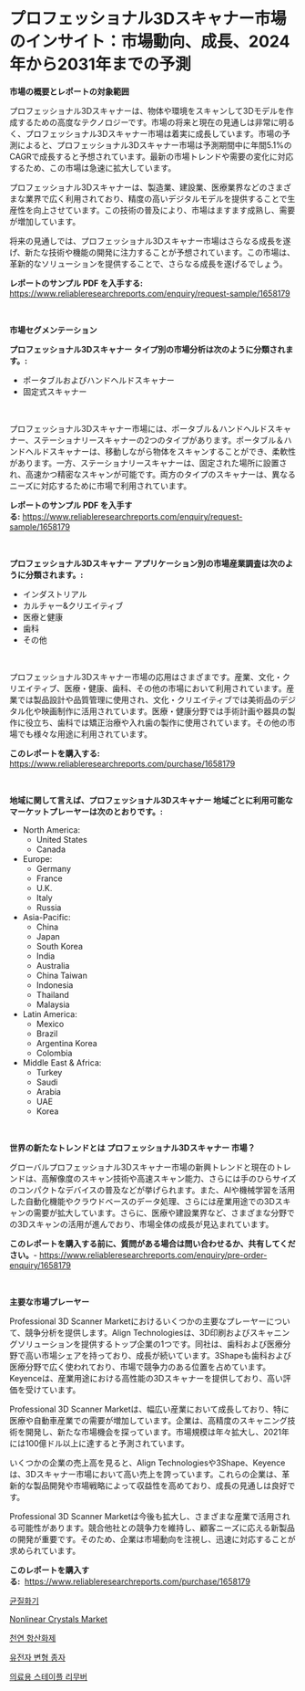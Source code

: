 <p><h1>プロフェッショナル3Dスキャナー市場のインサイト：市場動向、成長、2024年から2031年までの予測</h1></p><p><strong>市場の概要とレポートの対象範囲</strong></p>
<p><p>プロフェッショナル3Dスキャナーは、物体や環境をスキャンして3Dモデルを作成するための高度なテクノロジーです。市場の将来と現在の見通しは非常に明るく、プロフェッショナル3Dスキャナー市場は着実に成長しています。市場の予測によると、プロフェッショナル3Dスキャナー市場は予測期間中に年間5.1%のCAGRで成長すると予想されています。最新の市場トレンドや需要の変化に対応するため、この市場は急速に拡大しています。</p><p>プロフェッショナル3Dスキャナーは、製造業、建設業、医療業界などのさまざまな業界で広く利用されており、精度の高いデジタルモデルを提供することで生産性を向上させています。この技術の普及により、市場はますます成熟し、需要が増加しています。</p><p>将来の見通しでは、プロフェッショナル3Dスキャナー市場はさらなる成長を遂げ、新たな技術や機能の開発に注力することが予想されています。この市場は、革新的なソリューションを提供することで、さらなる成長を遂げるでしょう。</p></p>
<p><strong>レポートのサンプル PDF を入手する:</strong> <a href="https://www.reliableresearchreports.com/enquiry/request-sample/1658179">https://www.reliableresearchreports.com/enquiry/request-sample/1658179</a></p>
<p>&nbsp;</p>
<p><strong>市場セグメンテーション</strong></p>
<p><strong>プロフェッショナル3Dスキャナー タイプ別の市場分析は次のように分類されます。:</strong></p>
<p><ul><li>ポータブルおよびハンドヘルドスキャナー</li><li>固定式スキャナー</li></ul></p>
<p>&nbsp;</p>
<p><p>プロフェッショナル3Dスキャナー市場には、ポータブル＆ハンドヘルドスキャナー、ステーショナリースキャナーの2つのタイプがあります。ポータブル＆ハンドヘルドスキャナーは、移動しながら物体をスキャンすることができ、柔軟性があります。一方、ステーショナリースキャナーは、固定された場所に設置され、高速かつ精密なスキャンが可能です。両方のタイプのスキャナーは、異なるニーズに対応するために市場で利用されています。</p></p>
<p><strong>レポートのサンプル PDF を入手する:</strong>&nbsp;<a href="https://www.reliableresearchreports.com/enquiry/request-sample/1658179">https://www.reliableresearchreports.com/enquiry/request-sample/1658179</a></p>
<p>&nbsp;</p>
<p><strong> プロフェッショナル3Dスキャナー アプリケーション別の市場産業調査は次のように分類されます。:</strong></p>
<p><ul><li>インダストリアル</li><li>カルチャー&クリエイティブ</li><li>医療と健康</li><li>歯科</li><li>その他</li></ul></p>
<p>&nbsp;</p>
<p><p>プロフェッショナル3Dスキャナー市場の応用はさまざまです。産業、文化・クリエイティブ、医療・健康、歯科、その他の市場において利用されています。産業では製品設計や品質管理に使用され、文化・クリエイティブでは美術品のデジタル化や映画制作に活用されています。医療・健康分野では手術計画や器具の製作に役立ち、歯科では矯正治療や入れ歯の製作に使用されています。その他の市場でも様々な用途に利用されています。</p></p>
<p><strong>このレポートを購入する:</strong>&nbsp; <a href="https://www.reliableresearchreports.com/purchase/1658179">https://www.reliableresearchreports.com/purchase/1658179</a></p>
<p>&nbsp;</p>
<p><strong>地域に関して言えば、プロフェッショナル3Dスキャナー 地域ごとに利用可能なマーケットプレーヤーは次のとおりです。:</strong></p>
<p><ul>
    <li>
        North America:
        <ul>
            <li>United States</li>
            <li>Canada</li>
        </ul>
    </li>
    <li>
        Europe:
        <ul>
            <li>Germany</li>
            <li>France</li>
            <li>U.K.</li>
            <li>Italy</li>
            <li>Russia</li>
        </ul>
    </li>
    <li>
        Asia-Pacific:
        <ul>
            <li>China</li>
            <li>Japan</li>
            <li>South Korea</li>
            <li>India</li>
            <li>Australia</li>
            <li>China Taiwan</li>
            <li>Indonesia</li>
            <li>Thailand</li>
            <li>Malaysia</li>
        </ul>
    </li>
    <li>
        Latin America:
        <ul>
            <li>Mexico</li>
            <li>Brazil</li>
            <li>Argentina Korea</li>
            <li>Colombia</li>
        </ul>
    </li>
    <li>
        Middle East & Africa:
        <ul>
            <li>Turkey</li>
            <li>Saudi</li>
            <li>Arabia</li>
            <li>UAE</li>
            <li>Korea</li>
        </ul>
    </li>
    </ul></p>
<p>&nbsp;</p>
<p><strong>世界の新たなトレンドとは プロフェッショナル3Dスキャナー 市場？</strong></p>
<p><p>グローバルプロフェッショナル3Dスキャナー市場の新興トレンドと現在のトレンドは、高解像度のスキャン技術や高速スキャン能力、さらには手のひらサイズのコンパクトなデバイスの普及などが挙げられます。また、AIや機械学習を活用した自動化機能やクラウドベースのデータ処理、さらには産業用途での3Dスキャンの需要が拡大しています。さらに、医療や建設業界など、さまざまな分野での3Dスキャンの活用が進んでおり、市場全体の成長が見込まれています。</p></p>
<p><strong>このレポートを購入する前に、質問がある場合は問い合わせるか、共有してください。</strong>- <a href="https://www.reliableresearchreports.com/enquiry/pre-order-enquiry/1658179">https://www.reliableresearchreports.com/enquiry/pre-order-enquiry/1658179</a></p>
<p>&nbsp;</p>
<p><strong>主要な市場プレーヤー</strong></p>
<p><p>Professional 3D Scanner Marketにおけるいくつかの主要なプレーヤーについて、競争分析を提供します。Align Technologiesは、3D印刷およびスキャニングソリューションを提供するトップ企業の1つです。同社は、歯科および医療分野で高い市場シェアを持っており、成長が続いています。3Shapeも歯科および医療分野で広く使われており、市場で競争力のある位置を占めています。Keyenceは、産業用途における高性能の3Dスキャナーを提供しており、高い評価を受けています。</p><p>Professional 3D Scanner Marketは、幅広い産業において成長しており、特に医療や自動車産業での需要が増加しています。企業は、高精度のスキャニング技術を開発し、新たな市場機会を探っています。市場規模は年々拡大し、2021年には100億ドル以上に達すると予測されています。</p><p>いくつかの企業の売上高を見ると、Align Technologiesや3Shape、Keyenceは、3Dスキャナー市場において高い売上を誇っています。これらの企業は、革新的な製品開発や市場戦略によって収益性を高めており、成長の見通しは良好です。</p><p>Professional 3D Scanner Marketは今後も拡大し、さまざまな産業で活用される可能性があります。競合他社との競争力を維持し、顧客ニーズに応える新製品の開発が重要です。そのため、企業は市場動向を注視し、迅速に対応することが求められています。</p></p>
<p><strong>このレポートを購入する:</strong>&nbsp;&nbsp;<a href="https://www.reliableresearchreports.com/purchase/1658179">https://www.reliableresearchreports.com/purchase/1658179</a></p>
<p><p><a href="https://github.com/TimmyMann6767/Market-Research-Report-List-1/blob/main/503128911433.md">균질화기</a></p><p><a href="https://github.com/Airanohannonzb68e5pb53oc1/Market-Research-Report-List-1/blob/main/nonlinear-crystals-market.md">Nonlinear Crystals Market</a></p><p><a href="https://medium.com/@costelcaramitru2022/2024-2031-%EA%B8%B0%EA%B0%84%EC%9D%84-%EC%9C%84%ED%95%9C-%EC%9E%90%EC%97%B0-%ED%95%AD%EC%82%B0%ED%99%94%EC%A0%9C-%EC%8B%9C%EC%9E%A5-%EB%8F%99%ED%96%A5-%EB%B0%8F-%EC%8B%9C%EC%9E%A5-%EB%B6%84%EC%84%9D-%EC%98%88%EC%B8%A1-9c9530885336">천연 항산화제</a></p><p><a href="https://medium.com/@hershelkris/%EC%9C%A0%EC%A0%84%EC%9E%90%EB%B3%80%ED%98%95%EC%94%A8%EC%95%97%EC%8B%9C%EC%9E%A5-%EB%B6%84%EC%84%9D-%EA%B7%B8%EC%9D%98-%EC%97%B0%ED%8F%89%EA%B7%A0-%EC%84%B1%EC%9E%A5%EB%A5%A0-%EC%8B%9C%EC%9E%A5-%EC%84%B8%EB%B6%84%ED%99%94-%EB%B0%8F-%EC%84%B8%EA%B3%84-%EC%82%B0%EC%97%85-%EA%B0%9C%EC%9A%94-a21ea1b84582">유전자 변형 종자</a></p><p><a href="https://github.com/JeromeRtyau89966/Market-Research-Report-List-1/blob/main/419261711434.md">의료용 스테이플 리무버</a></p></p>